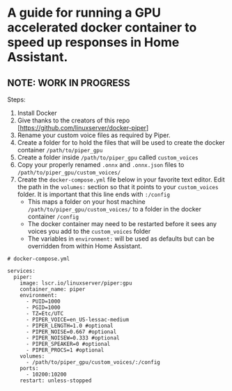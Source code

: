 # A guide for running a GPU accelerated docker container to speed up responses in Home Assistant.
## NOTE: WORK IN PROGRESS

Steps:

1. Install Docker
2. Give thanks to the creators of this repo [https://github.com/linuxserver/docker-piper] 
3. Rename your custom voice files as required by Piper.
4. Create a folder for to hold the files that will be used to create the docker container `/path/to/piper_gpu`
5. Create a folder inside `/path/to/piper_gpu` called `custom_voices`
6. Copy your properly renamed `.onnx` and `.onnx.json` files to `/path/to/piper_gpu/custom_voices/`
7. Create the `docker-compose.yml` file below in your favorite text editor.  Edit the path in the `volumes:` section so that it points to your `custom_voices` folder.  It is important that this line ends with `:/config`
   -  This  maps a folder on your host machine `/path/to/piper_gpu/custom_voices/` to a folder in the docker container `/config`
   -  The docker container may need to be restarted before it sees any voices you add to the `custom_voices` folder
   -  The variables in `environment:` will be used as defaults but can be overridden from within Home Assistant.
   
```
# docker-compose.yml  

services:
  piper:
    image: lscr.io/linuxserver/piper:gpu
    container_name: piper
    environment:
      - PUID=1000
      - PGID=1000
      - TZ=Etc/UTC
      - PIPER_VOICE=en_US-lessac-medium
      - PIPER_LENGTH=1.0 #optional
      - PIPER_NOISE=0.667 #optional
      - PIPER_NOISEW=0.333 #optional
      - PIPER_SPEAKER=0 #optional
      - PIPER_PROCS=1 #optional
    volumes:
      - /path/to/piper_gpu/custom_voices/:/config
    ports:
      - 10200:10200
    restart: unless-stopped

```
